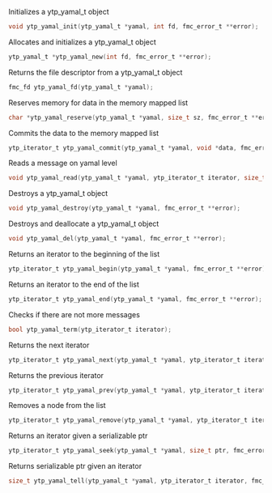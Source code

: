 Initializes a ytp_yamal_t object

```c
void ytp_yamal_init(ytp_yamal_t *yamal, int fd, fmc_error_t **error);
```

Allocates and initializes a ytp_yamal_t object

```c
ytp_yamal_t *ytp_yamal_new(int fd, fmc_error_t **error);
```

Returns the file descriptor from a ytp_yamal_t object

```c
fmc_fd ytp_yamal_fd(ytp_yamal_t *yamal);
```

Reserves memory for data in the memory mapped list

```c
char *ytp_yamal_reserve(ytp_yamal_t *yamal, size_t sz, fmc_error_t **error);
```

Commits the data to the memory mapped list

```c
ytp_iterator_t ytp_yamal_commit(ytp_yamal_t *yamal, void *data, fmc_error_t **error);
```

Reads a message on yamal level

```c
void ytp_yamal_read(ytp_yamal_t *yamal, ytp_iterator_t iterator, size_t *sz, const char **data, fmc_error_t **error);
```

Destroys a ytp_yamal_t object

```c
void ytp_yamal_destroy(ytp_yamal_t *yamal, fmc_error_t **error);
```

Destroys and deallocate a ytp_yamal_t object

```c
void ytp_yamal_del(ytp_yamal_t *yamal, fmc_error_t **error);
```

Returns an iterator to the beginning of the list

```c
ytp_iterator_t ytp_yamal_begin(ytp_yamal_t *yamal, fmc_error_t **error);
```

Returns an iterator to the end of the list

```c
ytp_iterator_t ytp_yamal_end(ytp_yamal_t *yamal, fmc_error_t **error);
```

Checks if there are not more messages

```c
bool ytp_yamal_term(ytp_iterator_t iterator);
```

Returns the next iterator

```c
ytp_iterator_t ytp_yamal_next(ytp_yamal_t *yamal, ytp_iterator_t iterator, fmc_error_t **error);
```

Returns the previous iterator

```c
ytp_iterator_t ytp_yamal_prev(ytp_yamal_t *yamal, ytp_iterator_t iterator, fmc_error_t **error);
```

Removes a node from the list

```c
ytp_iterator_t ytp_yamal_remove(ytp_yamal_t *yamal, ytp_iterator_t iterator, fmc_error_t **error);
```

Returns an iterator given a serializable ptr

```c
ytp_iterator_t ytp_yamal_seek(ytp_yamal_t *yamal, size_t ptr, fmc_error_t **error);
```

Returns serializable ptr given an iterator

```c
size_t ytp_yamal_tell(ytp_yamal_t *yamal, ytp_iterator_t iterator, fmc_error_t **error);
```
